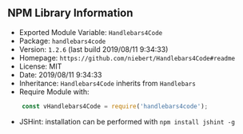 ## NPM Library Information
* Exported Module Variable: `Handlebars4Code`
* Package:  `handlebars4code`
* Version:  `1.2.6`   (last build 2019/08/11 9:34:33)
* Homepage: `https://github.com/niebert/Handlebars4Code#readme`
* License:  MIT
* Date:     2019/08/11 9:34:33
* Inheritance: `Handlebars4Code` inherits from `Handlebars`
* Require Module with:
```javascript
    const vHandlebars4Code = require('handlebars4code');
```
* JSHint: installation can be performed with `npm install jshint -g`
